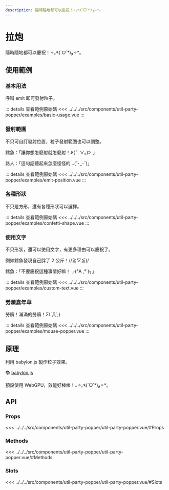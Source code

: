 ```yaml
---
description: 隨時隨地都可以慶祝！✧｡٩(ˊᗜˋ*)و✧*｡
---
```


<script setup>
import BasicUsage from '../../../src/components/util-party-popper/examples/basic-usage.vue'
import EmitPosition from '../../../src/components/util-party-popper/examples/emit-position.vue'
import MousePopper from '../../../src/components/util-party-popper/examples/mouse-popper.vue'
import ConfettiShape from '../../../src/components/util-party-popper/examples/confetti-shape.vue'
import CustomText from '../../../src/components/util-party-popper/examples/custom-text.vue'
</script>

# 拉炮

隨時隨地都可以慶祝！✧｡٩(ˊᗜˋ*)و✧*｡

## 使用範例

### 基本用法

呼叫 emit 即可發射粒子。

<basic-usage/>

::: details 查看範例原始碼
<<< ../../../src/components/util-party-popper/examples/basic-usage.vue
:::

### 發射範圍

不只可自訂發射位置，粒子發射範圍也可以調整。

鱈魚：「讓你想怎麼射就怎麼射！ᕕ( ﾟ ∀。)ᕗ 」

路人：「這句話聽起來怎麼怪怪的...(˘･_･˘)」

<emit-position/>

::: details 查看範例原始碼
<<< ../../../src/components/util-party-popper/examples/emit-position.vue
:::

### 各種形狀

不只是方形，還有各種形狀可以選擇。

<confetti-shape/>

::: details 查看範例原始碼
<<< ../../../src/components/util-party-popper/examples/confetti-shape.vue
:::

### 使用文字

不只形狀，還可以使用文字，有更多理由可以慶祝了。

例如鱈魚發現自己胖了 2 公斤！(/≧▽≦)/

<custom-text/>

鱈魚：「不要慶祝這種事情好嘛！╭(°A ,°`)╮」

::: details 查看範例原始碼
<<< ../../../src/components/util-party-popper/examples/custom-text.vue
:::

### 勞贖嘉年華

勞贖！滿滿的勞贖！Σ(ˊДˋ;)

<mouse-popper/>

::: details 查看範例原始碼
<<< ../../../src/components/util-party-popper/examples/mouse-popper.vue
:::

## 原理

利用 babylon.js 製作粒子效果。

📚 [babylon.js](https://doc.babylonjs.com/)

預設使用 WebGPU，效能好棒棒！*｡✧*｡٩(ˊᗜˋ*)و✧*｡

## API

### Props

<<< ../../../src/components/util-party-popper/util-party-popper.vue/#Props

### Methods

<<< ../../../src/components/util-party-popper/util-party-popper.vue/#Methods

### Slots

<<< ../../../src/components/util-party-popper/util-party-popper.vue/#Slots
